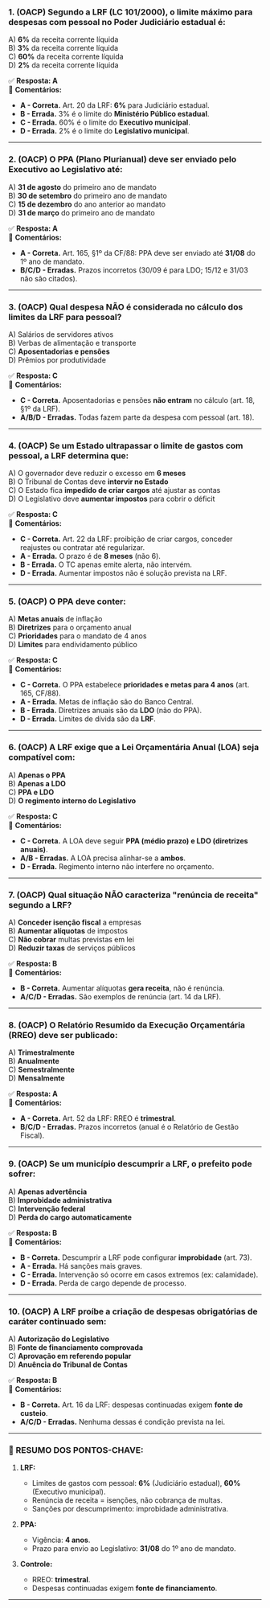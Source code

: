 
### **1. (OACP) Segundo a LRF (LC 101/2000), o limite máximo para despesas com pessoal no Poder Judiciário estadual é:**  
A) **6%** da receita corrente líquida  
B) **3%** da receita corrente líquida  
C) **60%** da receita corrente líquida  
D) **2%** da receita corrente líquida  

✅ **Resposta: A**  
📌 **Comentários:**  
- **A - Correta.** Art. 20 da LRF: **6%** para Judiciário estadual.  
- **B - Errada.** 3% é o limite do **Ministério Público estadual**.  
- **C - Errada.** 60% é o limite do **Executivo municipal**.  
- **D - Errada.** 2% é o limite do **Legislativo municipal**.  

---  

### **2. (OACP) O PPA (Plano Plurianual) deve ser enviado pelo Executivo ao Legislativo até:**  
A) **31 de agosto** do primeiro ano de mandato  
B) **30 de setembro** do primeiro ano de mandato  
C) **15 de dezembro** do ano anterior ao mandato  
D) **31 de março** do primeiro ano de mandato  

✅ **Resposta: A**  
📌 **Comentários:**  
- **A - Correta.** Art. 165, §1º da CF/88: PPA deve ser enviado até **31/08** do 1º ano de mandato.  
- **B/C/D - Erradas.** Prazos incorretos (30/09 é para LDO; 15/12 e 31/03 não são citados).  

---  

### **3. (OACP) Qual despesa NÃO é considerada no cálculo dos limites da LRF para pessoal?**  
A) Salários de servidores ativos  
B) Verbas de alimentação e transporte  
C) **Aposentadorias e pensões**  
D) Prêmios por produtividade  

✅ **Resposta: C**  
📌 **Comentários:**  
- **C - Correta.** Aposentadorias e pensões **não entram** no cálculo (art. 18, §1º da LRF).  
- **A/B/D - Erradas.** Todas fazem parte da despesa com pessoal (art. 18).  

---  

### **4. (OACP) Se um Estado ultrapassar o limite de gastos com pessoal, a LRF determina que:**  
A) O governador deve reduzir o excesso em **6 meses**  
B) O Tribunal de Contas deve **intervir no Estado**  
C) O Estado fica **impedido de criar cargos** até ajustar as contas  
D) O Legislativo deve **aumentar impostos** para cobrir o déficit  

✅ **Resposta: C**  
📌 **Comentários:**  
- **C - Correta.** Art. 22 da LRF: proibição de criar cargos, conceder reajustes ou contratar até regularizar.  
- **A - Errada.** O prazo é de **8 meses** (não 6).  
- **B - Errada.** O TC apenas emite alerta, não intervém.  
- **D - Errada.** Aumentar impostos não é solução prevista na LRF.  

---  

### **5. (OACP) O PPA deve conter:**  
A) **Metas anuais** de inflação  
B) **Diretrizes** para o orçamento anual  
C) **Prioridades** para o mandato de 4 anos  
D) **Limites** para endividamento público  

✅ **Resposta: C**  
📌 **Comentários:**  
- **C - Correta.** O PPA estabelece **prioridades e metas para 4 anos** (art. 165, CF/88).  
- **A - Errada.** Metas de inflação são do Banco Central.  
- **B - Errada.** Diretrizes anuais são da **LDO** (não do PPA).  
- **D - Errada.** Limites de dívida são da **LRF**.  

---  

### **6. (OACP) A LRF exige que a Lei Orçamentária Anual (LOA) seja compatível com:**  
A) **Apenas o PPA**  
B) **Apenas a LDO**  
C) **PPA e LDO**  
D) **O regimento interno do Legislativo**  

✅ **Resposta: C**  
📌 **Comentários:**  
- **C - Correta.** A LOA deve seguir **PPA (médio prazo) e LDO (diretrizes anuais)**.  
- **A/B - Erradas.** A LOA precisa alinhar-se a **ambos**.  
- **D - Errada.** Regimento interno não interfere no orçamento.  

---  

### **7. (OACP) Qual situação NÃO caracteriza "renúncia de receita" segundo a LRF?**  
A) **Conceder isenção fiscal** a empresas  
B) **Aumentar alíquotas** de impostos  
C) **Não cobrar** multas previstas em lei  
D) **Reduzir taxas** de serviços públicos  

✅ **Resposta: B**  
📌 **Comentários:**  
- **B - Correta.** Aumentar alíquotas **gera receita**, não é renúncia.  
- **A/C/D - Erradas.** São exemplos de renúncia (art. 14 da LRF).  

---  

### **8. (OACP) O Relatório Resumido da Execução Orçamentária (RREO) deve ser publicado:**  
A) **Trimestralmente**  
B) **Anualmente**  
C) **Semestralmente**  
D) **Mensalmente**  

✅ **Resposta: A**  
📌 **Comentários:**  
- **A - Correta.** Art. 52 da LRF: RREO é **trimestral**.  
- **B/C/D - Erradas.** Prazos incorretos (anual é o Relatório de Gestão Fiscal).  

---  

### **9. (OACP) Se um município descumprir a LRF, o prefeito pode sofrer:**  
A) **Apenas advertência**  
B) **Improbidade administrativa**  
C) **Intervenção federal**  
D) **Perda do cargo automaticamente**  

✅ **Resposta: B**  
📌 **Comentários:**  
- **B - Correta.** Descumprir a LRF pode configurar **improbidade** (art. 73).  
- **A - Errada.** Há sanções mais graves.  
- **C - Errada.** Intervenção só ocorre em casos extremos (ex: calamidade).  
- **D - Errada.** Perda de cargo depende de processo.  

---  

### **10. (OACP) A LRF proíbe a criação de despesas obrigatórias de caráter continuado sem:**  
A) **Autorização do Legislativo**  
B) **Fonte de financiamento comprovada**  
C) **Aprovação em referendo popular**  
D) **Anuência do Tribunal de Contas**  

✅ **Resposta: B**  
📌 **Comentários:**  
- **B - Correta.** Art. 16 da LRF: despesas continuadas exigem **fonte de custeio**.  
- **A/C/D - Erradas.** Nenhuma dessas é condição prevista na lei.  

---  

### **📌 RESUMO DOS PONTOS-CHAVE:**  
1. **LRF:**  
   - Limites de gastos com pessoal: **6%** (Judiciário estadual), **60%** (Executivo municipal).  
   - Renúncia de receita = isenções, não cobrança de multas.  
   - Sanções por descumprimento: improbidade administrativa.  

2. **PPA:**  
   - Vigência: **4 anos**.  
   - Prazo para envio ao Legislativo: **31/08** do 1º ano de mandato.  

3. **Controle:**  
   - RREO: **trimestral**.  
   - Despesas continuadas exigem **fonte de financiamento**.  

---  

